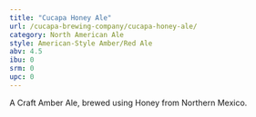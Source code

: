 ```yaml
---
title: "Cucapa Honey Ale"
url: /cucapa-brewing-company/cucapa-honey-ale/
category: North American Ale
style: American-Style Amber/Red Ale
abv: 4.5
ibu: 0
srm: 0
upc: 0
---
```

A Craft Amber Ale, brewed using Honey from Northern Mexico.
